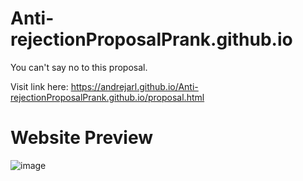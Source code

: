 # Anti-rejectionProposalPrank.github.io
You can't say no to this proposal.                                                                                                                                       

Visit link here: https://andrejarl.github.io/Anti-rejectionProposalPrank.github.io/proposal.html
# Website Preview 
![image](https://user-images.githubusercontent.com/104331025/233835094-89883a1e-d881-485f-933d-53adf6f938c4.png)